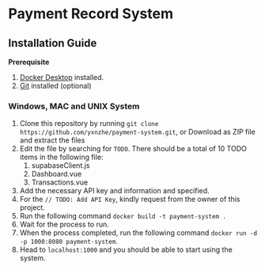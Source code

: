 # Payment Record System

## Installation Guide
**Prerequisite**
1. [Docker Desktop](https://www.docker.com/products/docker-desktop/) installed.
2. [Git](https://git-scm.com/downloads) installed (optional)
### Windows, MAC and UNIX System
1. Clone this repository by running `git clone https://github.com/yxnzhe/payment-system.git`, or
Download as ZIP file and extract the files
2. Edit the file by searching for `TODO`. There should be a total of 10 TODO items in the following file:
   1. supabaseClient.js
   2. Dashboard.vue
   3. Transactions.vue
3. Add the necessary API key and information and specified.
4. For the `// TODO: Add API Key`, kindly request from the owner of this project.
5. Run the following command `docker build -t payment-system .`
6. Wait for the process to run.
7. When the process completed, run the following command `docker run -d -p 1000:8080 payment-system`.
8. Head to `localhost:1000` and you should be able to start using the system.
